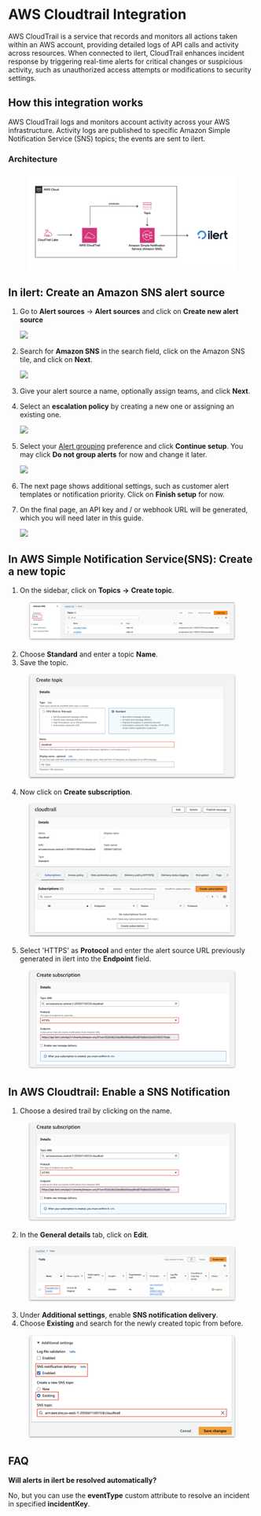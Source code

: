 # AWS Cloudtrail Integration

AWS CloudTrail is a service that records and monitors all actions taken within an AWS account, providing detailed logs of API calls and activity across resources. When connected to ilert, CloudTrail enhances incident response by triggering real-time alerts for critical changes or suspicious activity, such as unauthorized access attempts or modifications to security settings.

## How this integration works <a href="#create-alert-source" id="create-alert-source"></a>

AWS CloudTrail logs and monitors account activity across your AWS infrastructure. Activity logs are published to specific Amazon Simple Notification Service (SNS) topics; the events are sent to ilert.

### Architecture <a href="#create-alert-source-2" id="create-alert-source-2"></a>

<figure><img src="../../.gitbook/assets/image (3).png" alt=""><figcaption></figcaption></figure>

## In ilert: Create an Amazon SNS alert source <a href="#create-alert-source-2" id="create-alert-source-2"></a>

1.  Go to **Alert sources** -> **Alert sources** and click on **Create new alert source**

    ![](https://docs.ilert.com/~gitbook/image?url=https%3A%2F%2F3394882078-files.gitbook.io%2F%7E%2Ffiles%2Fv0%2Fb%2Fgitbook-x-prod.appspot.com%2Fo%2Fspaces%252F-M76ygPnS4HUcFSX8ulm%252Fuploads%252FjX0cS4q7woTXKajZmc1W%252FScreenshot%25202023-08-28%2520at%252010.21.10.png%3Falt%3Dmedia%26token%3D8ef3666b-84eb-4b51-abee-f07303313941\&width=768\&dpr=4\&quality=100\&sign=4247e46e\&sv=1)
2.  Search for **Amazon SNS** in the search field, click on the Amazon SNS tile, and click on **Next**.

    ![](https://docs.ilert.com/~gitbook/image?url=https%3A%2F%2F3394882078-files.gitbook.io%2F%7E%2Ffiles%2Fv0%2Fb%2Fgitbook-x-prod.appspot.com%2Fo%2Fspaces%252F-M76ygPnS4HUcFSX8ulm%252Fuploads%252FlXzQlJpaTFSR49AZk0xA%252FScreenshot%25202023-08-28%2520at%252010.24.23.png%3Falt%3Dmedia%26token%3Dcffeacb4-57b9-47d4-827d-b0f6b1afd914\&width=768\&dpr=4\&quality=100\&sign=c064114f\&sv=1)
3. Give your alert source a name, optionally assign teams, and click **Next**.
4.  Select an **escalation policy** by creating a new one or assigning an existing one.

    ![](https://docs.ilert.com/~gitbook/image?url=https%3A%2F%2F3394882078-files.gitbook.io%2F%7E%2Ffiles%2Fv0%2Fb%2Fgitbook-x-prod.appspot.com%2Fo%2Fspaces%252F-M76ygPnS4HUcFSX8ulm%252Fuploads%252FNnuZqONaIhbOf6fn4OkZ%252FScreenshot%25202023-08-28%2520at%252011.37.47.png%3Falt%3Dmedia%26token%3D8a74f7b5-5bd2-4eea-97fa-1c1dbb041333\&width=768\&dpr=4\&quality=100\&sign=a01e4bae\&sv=1)
5.  Select your [Alert grouping](https://docs.ilert.com/~/changes/vPSzQFfkdJCVWGT5AL1m/alerting/alert-sources#alert-grouping) preference and click **Continue setup**. You may click **Do not group alerts** for now and change it later.

    ![](https://docs.ilert.com/~gitbook/image?url=https%3A%2F%2F3394882078-files.gitbook.io%2F%7E%2Ffiles%2Fv0%2Fb%2Fgitbook-x-prod.appspot.com%2Fo%2Fspaces%252F-M76ygPnS4HUcFSX8ulm%252Fuploads%252FueugN4JgHn1c90ggFA6u%252FScreenshot%25202023-08-28%2520at%252011.38.24.png%3Falt%3Dmedia%26token%3Db8009daf-3ca8-4264-a6fa-e42ef7333205\&width=768\&dpr=4\&quality=100\&sign=4f5486f8\&sv=1)
6. The next page shows additional settings, such as customer alert templates or notification priority. Click on **Finish setup** for now.
7.  On the final page, an API key and / or webhook URL will be generated, which you will need later in this guide.

    ![](https://docs.ilert.com/~gitbook/image?url=https%3A%2F%2F3394882078-files.gitbook.io%2F%7E%2Ffiles%2Fv0%2Fb%2Fgitbook-x-prod.appspot.com%2Fo%2Fspaces%252F-M76ygPnS4HUcFSX8ulm%252Fuploads%252Fq8AY87k6gfWEvNXuyKx5%252Fil-1.png%3Falt%3Dmedia%26token%3D2a93f17d-fb37-4a50-a9ac-acd877b06582\&width=768\&dpr=4\&quality=100\&sign=b65be3a5\&sv=1)

## In AWS Simple Notification Service(SNS): Create a new topic <a href="#create-topic" id="create-topic"></a>

1. On the sidebar, click on **Topics** **->** **Create topic**.&#x20;

<figure><img src="../../.gitbook/assets/1 (1) (1).png" alt=""><figcaption></figcaption></figure>

2. Choose **Standard** and enter a topic **Name**.
3. Save the topic.

<figure><img src="../../.gitbook/assets/1 (1) (1) (1).png" alt=""><figcaption></figcaption></figure>

4. Now click on **Create subscription**.

<figure><img src="../../.gitbook/assets/2 (1) (1) (1).png" alt=""><figcaption></figcaption></figure>

5. Select 'HTTPS' as **Protocol** and enter the alert source URL previously generated in ilert into the **Endpoint** field.

<figure><img src="../../.gitbook/assets/3 (1) (1) (1).png" alt=""><figcaption></figcaption></figure>

## In AWS Cloudtrail: Enable a SNS Notification <a href="#create-topic" id="create-topic"></a>

1. Choose a desired trail by clicking on the name.

<figure><img src="../../.gitbook/assets/3 (2).png" alt=""><figcaption></figcaption></figure>

2. In the **General details** tab, click on **Edit**.

<figure><img src="../../.gitbook/assets/4 (1) (1) (1).png" alt=""><figcaption></figcaption></figure>

3. Under **Additional settings**, enable **SNS notification delivery**.
4. Choose **Existing** and search for the newly created topic from before.

<figure><img src="../../.gitbook/assets/6 (1) (1).png" alt=""><figcaption></figcaption></figure>

## FAQ <a href="#faq" id="faq"></a>

**Will alerts in ilert be resolved automatically?**

No, but you can use the **eventType** custom attribute to resolve an incident in specified **incidentKey**.
